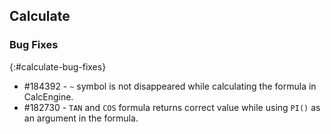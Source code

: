 ## Calculate

### Bug Fixes
{:#calculate-bug-fixes} 

* \#184392 - `~` symbol is not disappeared while calculating the formula in CalcEngine.
* \#182730 - `TAN` and `COS` formula returns correct value while using `PI()` as an argument in the formula.
